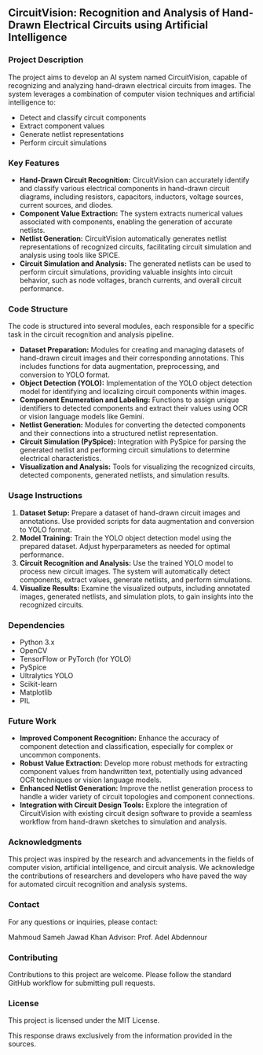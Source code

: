 ## CircuitVision: Recognition and Analysis of Hand-Drawn Electrical Circuits using Artificial Intelligence

### Project Description

The project aims to develop an AI system named CircuitVision, capable of recognizing and analyzing hand-drawn electrical circuits from images. The system leverages a combination of computer vision techniques and artificial intelligence to:

-   Detect and classify circuit components
-   Extract component values
-   Generate netlist representations
-   Perform circuit simulations

### Key Features

-   **Hand-Drawn Circuit Recognition:** CircuitVision can accurately identify and classify various electrical components in hand-drawn circuit diagrams, including resistors, capacitors, inductors, voltage sources, current sources, and diodes.
-   **Component Value Extraction:** The system extracts numerical values associated with components, enabling the generation of accurate netlists.
-   **Netlist Generation:** CircuitVision automatically generates netlist representations of recognized circuits, facilitating circuit simulation and analysis using tools like SPICE.
-   **Circuit Simulation and Analysis:** The generated netlists can be used to perform circuit simulations, providing valuable insights into circuit behavior, such as node voltages, branch currents, and overall circuit performance.

### Code Structure

The code is structured into several modules, each responsible for a specific task in the circuit recognition and analysis pipeline.

-   **Dataset Preparation:** Modules for creating and managing datasets of hand-drawn circuit images and their corresponding annotations. This includes functions for data augmentation, preprocessing, and conversion to YOLO format.
-   **Object Detection (YOLO):** Implementation of the YOLO object detection model for identifying and localizing circuit components within images.
-   **Component Enumeration and Labeling:** Functions to assign unique identifiers to detected components and extract their values using OCR or vision language models like Gemini.
-   **Netlist Generation:** Modules for converting the detected components and their connections into a structured netlist representation.
-   **Circuit Simulation (PySpice):** Integration with PySpice for parsing the generated netlist and performing circuit simulations to determine electrical characteristics.
-   **Visualization and Analysis:** Tools for visualizing the recognized circuits, detected components, generated netlists, and simulation results.

### Usage Instructions

1.  **Dataset Setup:** Prepare a dataset of hand-drawn circuit images and annotations. Use provided scripts for data augmentation and conversion to YOLO format.
2.  **Model Training:** Train the YOLO object detection model using the prepared dataset. Adjust hyperparameters as needed for optimal performance.
3.  **Circuit Recognition and Analysis:** Use the trained YOLO model to process new circuit images. The system will automatically detect components, extract values, generate netlists, and perform simulations.
4.  **Visualize Results:** Examine the visualized outputs, including annotated images, generated netlists, and simulation plots, to gain insights into the recognized circuits.

### Dependencies

-   Python 3.x
-   OpenCV
-   TensorFlow or PyTorch (for YOLO)
-   PySpice
-   Ultralytics YOLO
-   Scikit-learn
-   Matplotlib
-   PIL

### Future Work

-   **Improved Component Recognition:** Enhance the accuracy of component detection and classification, especially for complex or uncommon components.
-   **Robust Value Extraction:** Develop more robust methods for extracting component values from handwritten text, potentially using advanced OCR techniques or vision language models.
-   **Enhanced Netlist Generation:** Improve the netlist generation process to handle a wider variety of circuit topologies and component connections.
-   **Integration with Circuit Design Tools:** Explore the integration of CircuitVision with existing circuit design software to provide a seamless workflow from hand-drawn sketches to simulation and analysis.

### Acknowledgments

This project was inspired by the research and advancements in the fields of computer vision, artificial intelligence, and circuit analysis. We acknowledge the contributions of researchers and developers who have paved the way for automated circuit recognition and analysis systems.

### Contact

For any questions or inquiries, please contact:

Mahmoud Sameh
Jawad Khan
Advisor: Prof. Adel Abdennour

### Contributing

Contributions to this project are welcome. Please follow the standard GitHub workflow for submitting pull requests.

### License

This project is licensed under the MIT License.

This response draws exclusively from the information provided in the sources. 
